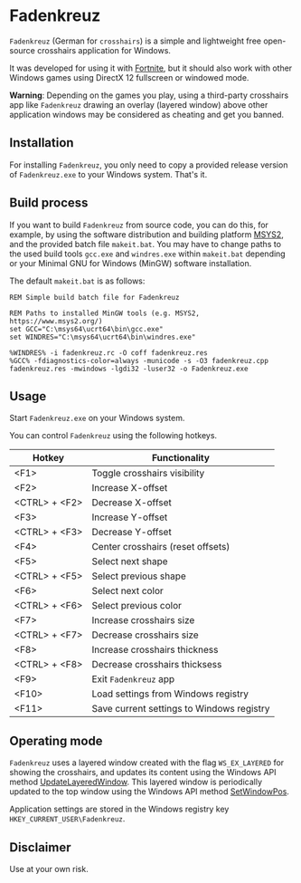 # Fadenkreuz

`Fadenkreuz` (German for `crosshairs`) is a simple and lightweight free open-source crosshairs application for Windows.

It was developed for using it with [Fortnite](https://www.fortnite.com/), but it should also work with other Windows games using DirectX 12 fullscreen or windowed mode.

**Warning**: Depending on the games you play, using a third-party crosshairs app like `Fadenkreuz` drawing an overlay (layered window) above other application windows may be considered as cheating and get you banned.


## Installation

For installing `Fadenkreuz`, you only need to copy a provided release version of `Fadenkreuz.exe` to your Windows system. That's it. 


## Build process

If you want to build `Fadenkreuz` from source code, you can do this, for example, by using the software distribution and building platform [MSYS2](https://www.msys2.org/), and the provided batch file `makeit.bat`. You may have to change paths to the used build tools `gcc.exe` and `windres.exe` within `makeit.bat` depending or your Minimal GNU for Windows (MinGW) software installation.

The default `makeit.bat` is as follows:

```
REM Simple build batch file for Fadenkreuz

REM Paths to installed MinGW tools (e.g. MSYS2, https://www.msys2.org/)
set GCC="C:\msys64\ucrt64\bin\gcc.exe"
set WINDRES="C:\msys64\ucrt64\bin\windres.exe"

%WINDRES% -i fadenkreuz.rc -O coff fadenkreuz.res
%GCC% -fdiagnostics-color=always -municode -s -O3 fadenkreuz.cpp fadenkreuz.res -mwindows -lgdi32 -luser32 -o Fadenkreuz.exe
```


## Usage

Start `Fadenkreuz.exe` on your Windows system.

You can control `Fadenkreuz` using the following hotkeys.

| Hotkey            | Functionality                             |
| ----------------- | ----------------------------------------- |
| \<F1\>            | Toggle crosshairs visibility              |
| \<F2\>            | Increase X-offset                         |
| \<CTRL\> + \<F2\> | Decrease X-offset                         |
| \<F3\>            | Increase Y-offset                         |
| \<CTRL\> + \<F3\> | Decrease Y-offset                         |
| \<F4\>            | Center crosshairs (reset offsets)         |
| \<F5\>            | Select next shape                         |
| \<CTRL\> + \<F5\> | Select previous shape                     |
| \<F6\>            | Select next color                         |
| \<CTRL\> + \<F6\> | Select previous color                     |
| \<F7\>            | Increase crosshairs size                  |
| \<CTRL\> + \<F7\> | Decrease crosshairs size                  |
| \<F8\>            | Increase crosshairs thickness             |
| \<CTRL\> + \<F8\> | Decrease crosshairs thicksess             |
| \<F9\>            | Exit `Fadenkreuz` app                     |
| \<F10\>           | Load settings from Windows registry       |
| \<F11\>           | Save current settings to Windows registry |


## Operating mode

`Fadenkreuz` uses a layered window created with the flag `WS_EX_LAYERED` for showing the crosshairs, and updates its content using the Windows API method [UpdateLayeredWindow](https://learn.microsoft.com/en-us/windows/win32/api/winuser/nf-winuser-updatelayeredwindow). This layered window is periodically updated to the top window using the Windows API method [SetWindowPos](https://learn.microsoft.com/en-us/windows/win32/api/winuser/nf-winuser-setwindowpos).

Application settings are stored in the Windows registry key `HKEY_CURRENT_USER\Fadenkreuz`.


## Disclaimer

Use at your own risk.
